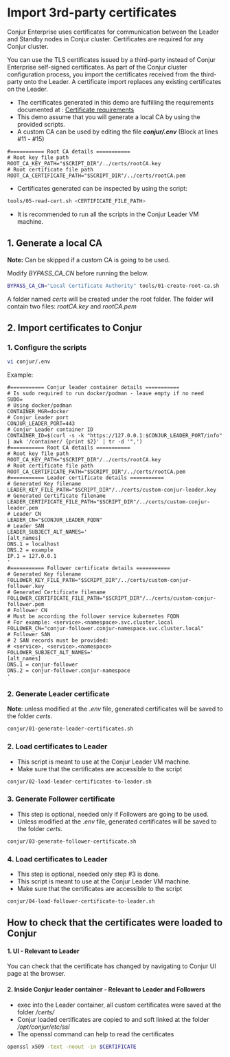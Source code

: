 # Import 3rd-party certificates

Conjur Enterprise uses certificates for communication between the Leader and Standby nodes in Conjur cluster. Certificates are required for any Conjur cluster. 

You can use the TLS certificates issued by a third-party instead of Conjur Enterprise self-signed certificates. As part of the Conjur cluster configuration process, you import the certificates received from the third-party onto the Leader. A certificate import replaces any existing certificates on the Leader.

 - The certificates generated in this demo are fulfilling the requirements documented at : [Certificate requirements](https://docs.cyberark.com/Product-Doc/OnlineHelp/AAM-DAP/Latest/en/Content/Deployment/HighAvailability/certificate-requirements.htm)
 - This demo assume that you will generate a local CA by using the provided scripts.
 - A custom CA can be used by editing the file ***conjur/.env*** (Block at lines #11 - #15)
```properties
#=========== Root CA details ===========
# Root key file path
ROOT_CA_KEY_PATH="$SCRIPT_DIR"/../certs/rootCA.key
# Root certificate file path
ROOT_CA_CERTIFICATE_PATH="$SCRIPT_DIR"/../certs/rootCA.pem
```
 - Certificates generated can be inspected by using the script:
```bash
tools/05-read-cert.sh <CERTIFICATE_FILE_PATH>
```
- It is recommended to run all the scripts in the Conjur Leader VM machine.

## 1. Generate a local CA
**Note:** Can be skipped if a custom CA is going to be used.

Modify *BYPASS_CA_CN* before running the below.
```bash
BYPASS_CA_CN="Local Certificate Authority" tools/01-create-root-ca.sh
```
A folder named *certs* will be created under the root folder.
The folder will contain two files: *rootCA.key* and *rootCA.pem*

## 2. Import certificates to Conjur
### 1. Configure the scripts
```bash
vi conjur/.env
```
Example:
```properties
#=========== Conjur leader container details ===========
# Is sudo required to run docker/podman - leave empty if no need
SUDO=
# Using docker/podman
CONTAINER_MGR=docker
# Conjur Leader port
CONJUR_LEADER_PORT=443
# Conjur Leader container ID
CONTAINER_ID=$(curl -s -k "https://127.0.0.1:$CONJUR_LEADER_PORT/info" | awk '/container/ {print $2}' | tr -d '",')
#=========== Root CA details ===========
# Root key file path
ROOT_CA_KEY_PATH="$SCRIPT_DIR"/../certs/rootCA.key
# Root certificate file path
ROOT_CA_CERTIFICATE_PATH="$SCRIPT_DIR"/../certs/rootCA.pem
#=========== Leader certificate details ===========
# Generated Key filename
LEADER_KEY_FILE_PATH="$SCRIPT_DIR"/../certs/custom-conjur-leader.key
# Generated Certificate filename
LEADER_CERTIFICATE_FILE_PATH="$SCRIPT_DIR"/../certs/custom-conjur-leader.pem
# Leader CN
LEADER_CN="$CONJUR_LEADER_FQDN"
# Leader SAN
LEADER_SUBJECT_ALT_NAMES='
[alt_names]
DNS.1 = localhost
DNS.2 = example
IP.1 = 127.0.0.1
'
#=========== Follower certificate details ===========
# Generated Key filename
FOLLOWER_KEY_FILE_PATH="$SCRIPT_DIR"/../certs/custom-conjur-follower.key
# Generated Certificate filename
FOLLOWER_CERTIFICATE_FILE_PATH="$SCRIPT_DIR"/../certs/custom-conjur-follower.pem
# Follower CN
# Must be according the follower service kubernetes FQDN
# For example: <service>.<namespace>.svc.cluster.local
FOLLOWER_CN="conjur-follower.conjur-namespace.svc.cluster.local"
# Follower SAN
# 2 SAN records must be provided:
# <service>, <service>.<namespace>
FOLLOWER_SUBJECT_ALT_NAMES='
[alt_names]
DNS.1 = conjur-follower
DNS.2 = conjur-follower.conjur-namespace
'
```
### 2. Generate Leader certificate
**Note**: unless modified at the .*env* file, generated certificates will be saved to the folder *certs*.
```bash
conjur/01-generate-leader-certificates.sh
```
### 2. Load certificates to Leader
* This script is meant to use at the Conjur Leader VM machine.
* Make sure that the certificates are accessible to the script
```bash
conjur/02-load-leader-certificates-to-leader.sh
```
### 3. Generate Follower certificate
* This step is optional, needed only if Followers are going to be used.
* Unless modified at the .*env* file, generated certificates will be saved to the folder *certs*.
```bash
conjur/03-generate-follower-certificate.sh
```
### 4. Load certificates to Leader
* This step is optional, needed only step #3 is done.
* This script is meant to use at the Conjur Leader VM machine.
* Make sure that the certificates are accessible to the script
```bash
conjur/04-load-follower-certificate-to-leader.sh
```
## How to check that the certificates were loaded to Conjur
#### 1. UI - Relevant to Leader
You can check that the certificate has changed by navigating to Conjur UI page at the browser.
#### 2. Inside Conjur leader container - Relevant to Leader and Followers
- exec into the Leader container, all custom certificates were saved at the folder */certs/*
- Conjur loaded certificates are copied to and soft linked at the folder */opt/conjur/etc/ssl*
- The openssl command can help to read the certificates
```bash
openssl x509 -text -noout -in $CERTIFICATE
```
